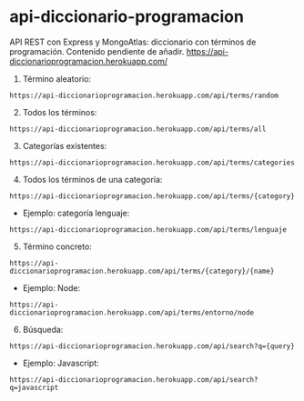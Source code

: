 # api-diccionario-programacion
API REST con Express y MongoAtlas: diccionario con términos de programación. Contenido pendiente de añadir.
https://api-diccionarioprogramacion.herokuapp.com/

1. Término aleatorio:
```
https://api-diccionarioprogramacion.herokuapp.com/api/terms/random
```
2. Todos los términos:
```
https://api-diccionarioprogramacion.herokuapp.com/api/terms/all
```
3. Categorías existentes:
```
https://api-diccionarioprogramacion.herokuapp.com/api/terms/categories
```
4. Todos los términos de una categoría:
```
https://api-diccionarioprogramacion.herokuapp.com/api/terms/{category}
```
- Ejemplo: categoría lenguaje:
```
https://api-diccionarioprogramacion.herokuapp.com/api/terms/lenguaje
```
5. Término concreto:
```
https://api-diccionarioprogramacion.herokuapp.com/api/terms/{category}/{name}
```
- Ejemplo: Node:
```
https://api-diccionarioprogramacion.herokuapp.com/api/terms/entorno/node
```
6. Búsqueda:
```
https://api-diccionarioprogramacion.herokuapp.com/api/search?q={query}
```
- Ejemplo: Javascript:
```
https://api-diccionarioprogramacion.herokuapp.com/api/search?q=javascript
```
